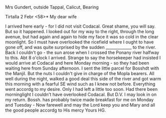 Mrs Gundert, outside Tappal, Calicut, Bearing

 Tirtalla 2 Febr <58>*
My dear wife

I arrived here early - for I did not visit Codacal. Great shame, you will say. But so it happened. I looked out for my way to the right, through the long avenue, but had again and again to hide my face it was so cold in the clear moonlight. So I must have overlooked the ricefield where I ought to have gone off, and was quite surprised by the sudden _____________ to the river. Back I couldn't go - the sun arose when I crossed the Ponany river halfway to this. Abt 8 o'clock I arrived. Strange to say the horsekeeper had insisted I would arrive at Codacal and here Monday morning - so they had been waiting here from Sunday afternoon. I sent the little parcel for Bosshdt with the Manjil. But the nuts I couldn't give in charge of the Mopla bearers. All well during the night, walked a good deal this side of the river and got warm this morning with a fearful SE wind such as I knew not before. Everything went accordg to my desire. Only I had left a little too soon. Had there been morninglight I couldn't have overlooked Codacal. But D.V. I may look in on my return. Bossh. has probably twice made breakfast for me on Monday and Tuesday - Now farewell and may the Lord keep you and Mary and all the good people accordg to His mercy
 Yours HG.

